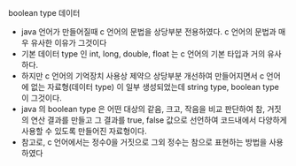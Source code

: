 boolean type 데이터
 * java 언어가 만들어질때 c 언어의 문법을 상당부분      전용하였다. c 언어의 문법과 매우 유사한 이유가 그것이다 
 * 기본 데이터 type 인 int, long, double, float 는 c 언어의 기본 타입과 거의 유사하다.
 * 하지만 c 언어의 기억장치 사용상 제약으 상당부분 개선하여 만들어지면서 c 언어에 없는 자료형(데이터 type) 이 일부 생성되었는데 string type, boolean type 이 그것이다. 
 * java 의 boolean type 은 어떤 대상의 같음, 크고, 작음을 비교 판단하여 참, 거짓의 연산 결과를 만들고 그 결과를 true, false 값으로 선언하여 코드내에서 다양하게 사용할 수 있도록 만들어진 자료형이다.
 * 참고로, c 언어에서는 정수0을 거짓으로 그외 정수는 참으로 표현하는 방법을 사용하였다